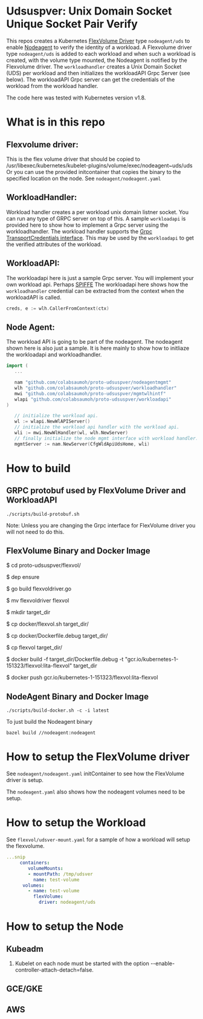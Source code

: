 # Udsuspver: Unix Domain Socket Unique Socket Pair Verify
This repos creates a Kubernetes [FlexVolume Driver](https://github.com/kubernetes/community/blob/release-1.6/contributors/devel/flexvolume.md) type `nodeagent/uds` to enable [Nodeagent](https://docs.google.com/document/d/1J67aol2phtZdBwbfuyk36fqLzRHn8c7k_2rAxwGslCk/edit#heading=h.x9snb54sjlu9) to verify the identity of a workload.
A Flexvolume driver type `nodeagent/uds` is added to each workload and when such a workload is created, with the volume type mounted, the Nodeagent is notified by the Flexvolume driver. The `workloadhandler` creates a Unix Domain Socket (UDS) per workload and then initializes the workloadAPI Grpc Server (see below). The workloadAPI Grpc server can get the credentials of the workload from the workload handler.

The code here was tested with Kubernetes version v1.8.

# What is in this repo
 ## Flexvolume driver:
 This is the flex volume driver that should be copied to /usr/libexec/kubernetes/kubelet-plugins/volume/exec/nodeagent~uds/uds
 Or you can use the provided initcontainer that copies the binary to the specified location on the node.
 See `nodeagent/nodeagent.yaml`
 
 ## WorkloadHandler:
 Workload handler creates a per workload unix domain listner socket. You can run any type of GRPC server on top of this. A sample `workloadapi` is provided here to show how to implement a Grpc server using the workloadhandler.
 The workload handler supports the [Grpc TransportCredentials interface](https://godoc.org/google.golang.org/grpc/credentials). This may be used by the `workloadapi` to get the verified attributes of the workload.
 
 ## WorkloadAPI:
 The workloadapi here is just a sample Grpc server. You will implement your own workload api. Perhaps [SPIFFE](https://spiffe.io/spiffe/)
 The workloadapi here shows how the `workloadhandler` credential can be extracted from the context when the workloadAPI is called.
 ```go
creds, e := wlh.CallerFromContext(ctx)
```

 ## Node Agent:
The workload API is going to be part of the nodeagent. The nodeagent shown here is also just a sample. It is here mainly to show how to initliaze the workloadapi and workloadhandler.
 ```go
 import (
 	...
 
 	nam "github.com/colabsaumoh/proto-udsuspver/nodeagentmgmt"
 	wlh "github.com/colabsaumoh/proto-udsuspver/workloadhandler"
 	mwi "github.com/colabsaumoh/proto-udsuspver/mgmtwlhintf"
 	wlapi "github.com/colabsaumoh/proto-udsuspver/workloadapi"
)

	// initialize the workload api.
	wl := wlapi.NewWlAPIServer()
	// initialize the workload api handler with the workload api.
	wli := mwi.NewWlHandler(wl, wlh.NewServer)
	// finally initialize the node mgmt interface with workload handler.
	mgmtServer := nam.NewServer(CfgWldApiUdsHome, wli)

```

# How to build
## GRPC protobuf used by FlexVolume Driver and WorkloadAPI
`./scripts/build-protobuf.sh`

Note: Unless you are changing the Grpc interface for FlexVolume driver you will not need to do this.

## FlexVolume Binary and Docker Image
$ cd proto-udsuspver/flexvol/ 

$ dep ensure

$ go build flexvoldriver.go

$ mv flexvoldriver flexvol

$ mkdir target_dir

$ cp docker/flexvol.sh target_dir/

$ cp docker/Dockerfile.debug target_dir/

$ cp flexvol target_dir/

$ docker build -f target_dir/Dockerfile.debug -t "gcr.io/kubernetes-1-151323/flexvol:lita-flexvol" target_dir

$ docker push gcr.io/kubernetes-1-151323/flexvol:lita-flexvol 

## NodeAgent Binary and Docker Image
`./scripts/build-docker.sh -c -i latest`

To just build the Nodeagent binary

`bazel build //nodeagent:nodeagent`

# How to setup the FlexVolume driver
See `nodeagent/nodeagent.yaml` initContainer to see how the FlexVolume driver is setup.

The `nodeagent.yaml` also shows how the nodeagent volumes need to be setup.

# How to setup the Workload
See `flexvol/udsver-mount.yaml` for a sample of how a workload will setup the flexvolume.
```yaml
...snip
     containers:
        volumeMounts:
        - mountPath: /tmp/udsver
          name: test-volume
      volumes:
        - name: test-volume
          flexVolume:
            driver: nodeagent/uds
```

# How to setup the Node
## Kubeadm
1. Kubelet on each node must be started with the option --enable-controller-attach-detach=false.

## GCE/GKE

## AWS
